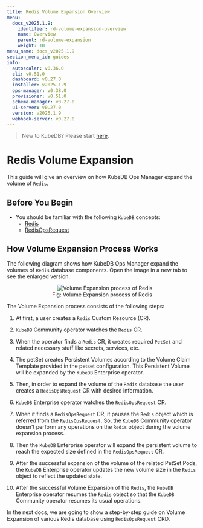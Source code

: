 ```yaml
---
title: Redis Volume Expansion Overview
menu:
  docs_v2025.1.9:
    identifier: rd-volume-expansion-overview
    name: Overview
    parent: rd-volume-expansion
    weight: 10
menu_name: docs_v2025.1.9
section_menu_id: guides
info:
  autoscaler: v0.36.0
  cli: v0.51.0
  dashboard: v0.27.0
  installer: v2025.1.9
  ops-manager: v0.38.0
  provisioner: v0.51.0
  schema-manager: v0.27.0
  ui-server: v0.27.0
  version: v2025.1.9
  webhook-server: v0.27.0
---
```


> New to KubeDB? Please start [here](/docs/v2025.1.9/README).

# Redis Volume Expansion

This guide will give an overview on how KubeDB Ops Manager expand the volume of `Redis`.

## Before You Begin

- You should be familiar with the following `KubeDB` concepts:
  - [Redis](/docs/v2025.1.9/guides/redis/concepts/redis)
  - [RedisOpsRequest](/docs/v2025.1.9/guides/redis/concepts/redisopsrequest)

## How Volume Expansion Process Works

The following diagram shows how KubeDB Ops Manager expand the volumes of `Redis` database components. Open the image in a new tab to see the enlarged version.

<figure align="center">
  <img alt="Volume Expansion process of Redis" src="/docs/v2025.1.9/images/day-2-operation/redis/rd-volume-expansion.svg">
<figcaption align="center">Fig: Volume Expansion process of Redis</figcaption>
</figure>

The Volume Expansion process consists of the following steps:

1. At first, a user creates a `Redis` Custom Resource (CR).

2. `KubeDB` Community operator watches the `Redis` CR.

3. When the operator finds a `Redis` CR, it creates required `PetSet` and related necessary stuff like secrets, services, etc.

4. The petSet creates Persistent Volumes according to the Volume Claim Template provided in the petset configuration. This Persistent Volume will be expanded by the `KubeDB` Enterprise operator.

5. Then, in order to expand the volume of the `Redis` database the user creates a `RedisOpsRequest` CR with desired information.

6. `KubeDB` Enterprise operator watches the `RedisOpsRequest` CR.

7. When it finds a `RedisOpsRequest` CR, it pauses the `Redis` object which is referred from the `RedisOpsRequest`. So, the `KubeDB` Community operator doesn't perform any operations on the `Redis` object during the volume expansion process.

8. Then the `KubeDB` Enterprise operator will expand the persistent volume to reach the expected size defined in the `RedisOpsRequest` CR.

9. After the successful expansion of the volume of the related PetSet Pods, the `KubeDB` Enterprise operator updates the new volume size in the `Redis` object to reflect the updated state.

10. After the successful Volume Expansion of the `Redis`, the `KubeDB` Enterprise operator resumes the `Redis` object so that the `KubeDB` Community operator resumes its usual operations.

In the next docs, we are going to show a step-by-step guide on Volume Expansion of various Redis database using `RedisOpsRequest` CRD.
